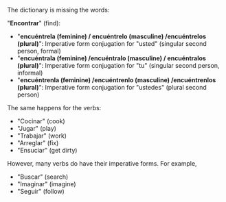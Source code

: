 The dictionary is missing the words:

"**Encontrar**" (find):

- "**encuéntrela (feminine) / encuéntrelo (masculine) /encuéntrelos (plural)**": Imperative form conjugation for "usted" (singular second person, formal)
- "**encuéntrala (feminine) /encuéntralo (masculine) / encuéntralos (plural)**": Imperative form conjugation for "tu" (singular second person, informal)
- "**encuéntrenla (feminine) /encuéntrenlo (masculine) /encuéntrenlos (plural)**": Imperative form conjugation for "ustedes" (plural second person)

The same happens for the verbs:

- "Cocinar" (cook)
- "Jugar" (play)
- "Trabajar" (work)
- "Arreglar" (fix)
- "Ensuciar" (get dirty)

However, many verbs do have their imperative forms. For example,

- "Buscar" (search)
- "Imaginar" (imagine)
- "Seguir" (follow)
